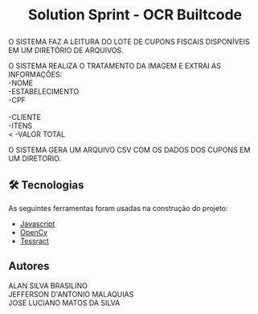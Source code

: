 <h1 align="center">
    <p>Solution Sprint - OCR Builtcode</p>
</h1>

<p>
O SISTEMA FAZ A LEITURA DO LOTE DE CUPONS FISCAIS DISPONÍVEIS EM UM DIRETÓRIO DE ARQUIVOS.<br>

O SISTEMA REALIZA O TRATAMENTO DA IMAGEM E EXTRAI AS INFORMAÇÕES:<br>
-NOME<br>
-ESTABELECIMENTO<br>
-CPF<br><br>
-CLIENTE<br>
-ITENS<br><
-VALOR TOTAL<br>

O SISTEMA GERA UM ARQUIVO CSV COM OS DADOS DOS CUPONS EM UM DIRETORIO.<br>


</p>

 
## 🛠 Tecnologias

As seguintes ferramentas foram usadas na construção do projeto:

- [Javascript](https://developer.mozilla.org/pt-BR/docs/Web/JavaScript)
- [OpenCv](https://opencv.org/)
- [Tessract](https://github.com/tesseract-ocr/tesseract/)



## Autores
ALAN SILVA BRASILINO<br>
JEFFERSON D'ANTONIO MALAQUIAS<br>
JOSE LUCIANO MATOS DA SILVA


